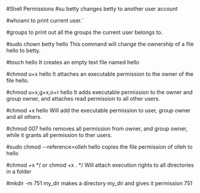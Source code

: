 #Shell Permissions
#su betty 
changes betty to another user account

#whoami
to print current user.`

#groups
to print out all the groups the current user belongs to.

#sudo chown betty hello
This command will change the ownership of a file hello to betty.

#touch hello
It creates an empty text file named hello

#chmod u+x hello
It attaches an executable permission to the owner of the file hello.

#chmod u+x,g+x,o+r hello
It adds executable permission to the owner and group owner, and attaches read permission to all other users.

#chmod +x hello
Will add the executable permission to user, group owner and all others.

#chmod 007 hello
removes all permission from owner, and group owner, while it grants all permission to ther users.

#sudo chmod --reference=olleh hello
copies the file permission of olleh to hello

#chmod +x */ or chmod +x . */
Will attach execution rights to all directories in a folder

#mkdir -m 751 my_dir
makes a directory my_dir and gives it permission 751

